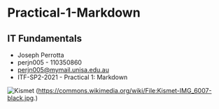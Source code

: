 # Practical-1-Markdown

## IT Fundamentals

- Joseph Perrotta
- perjn005 - 110350860
- perjn005@mymail.unisa.edu.au
- ITF-SP2-2021 - Practical 1: Markdown

![Kismet](https://upload.wikimedia.org/wikipedia/commons/thumb/0/03/Kismet-IMG_6007-black.jpg/800px-Kismet-IMG_6007-black.jpg)
(https://commons.wikimedia.org/wiki/File:Kismet-IMG_6007-black.jpg.)
